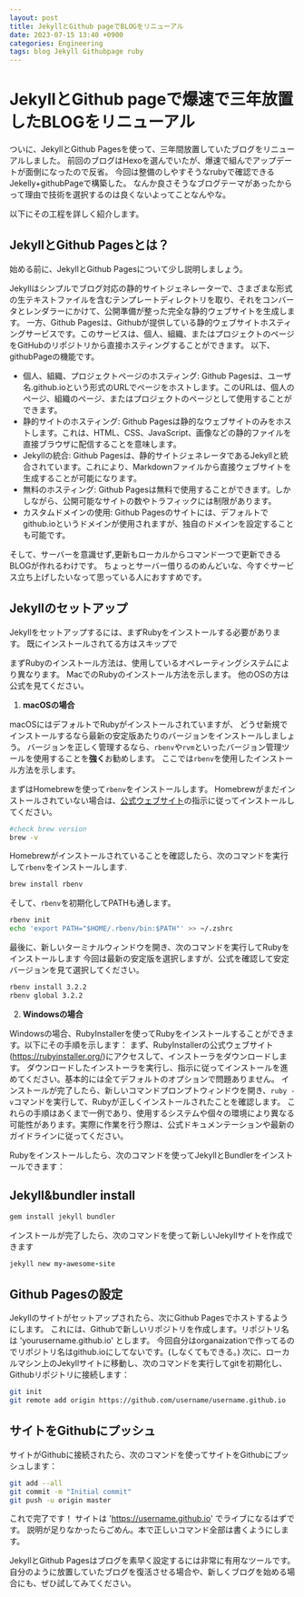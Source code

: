 ```yaml
---
layout: post
title: JekyllとGithub pageでBLOGをリニューアル
date: 2023-07-15 13:40 +0900
categories: Engineering
tags: blog Jekyll Githubpage ruby
---
```


# JekyllとGithub pageで爆速で三年放置したBLOGをリニューアル

ついに、JekyllとGithub Pagesを使って、三年間放置していたブログをリニューアルしました。
前回のブログはHexoを選んでいたが、爆速で組んでアップデートが面倒になったので反省。
今回は整備のしやすそうなrubyで確認できるJekelly+githubPageで構築した。
なんか良さそうなブログテーマがあったからって理由で技術を選択するのは良くないよってことなんやな。

以下にその工程を詳しく紹介します。

## JekyllとGithub Pagesとは？

始める前に、JekyllとGithub Pagesについて少し説明しましょう。

Jekyllはシンプルでブログ対応の静的サイトジェネレーターで、さまざまな形式の生テキストファイルを含むテンプレートディレクトリを取り、それをコンバータとレンダラーにかけて、公開準備が整った完全な静的ウェブサイトを生成します。
一方、Github Pagesは、Githubが提供している静的ウェブサイトホスティングサービスです。このサービスは、個人、組織、またはプロジェクトのページをGitHubのリポジトリから直接ホスティングすることができます。
以下、githubPageの機能です。

- 個人、組織、プロジェクトページのホスティング: Github Pagesは、ユーザ名.github.ioという形式のURLでページをホストします。このURLは、個人のページ、組織のページ、またはプロジェクトのページとして使用することができます。
- 静的サイトのホスティング: Github Pagesは静的なウェブサイトのみをホストします。これは、HTML、CSS、JavaScript、画像などの静的ファイルを直接ブラウザに配信することを意味します。
- Jekyllの統合: Github Pagesは、静的サイトジェネレータであるJekyllと統合されています。これにより、Markdownファイルから直接ウェブサイトを生成することが可能になります。
- 無料のホスティング: Github Pagesは無料で使用することができます。しかしながら、公開可能なサイトの数やトラフィックには制限があります。
- カスタムドメインの使用: Github Pagesのサイトには、デフォルトでgithub.ioというドメインが使用されますが、独自のドメインを設定することも可能です。

そして、サーバーを意識せず,更新もローカルからコマンド一つで更新できるBLOGが作れるわけです。
ちょっとサーバー借りるのめんどいな、今すぐサービス立ち上げしたいなって思っている人におすすめです。

## Jekyllのセットアップ

Jekyllをセットアップするには、まずRubyをインストールする必要があります。
既にインストールされてる方はスキップで

まずRubyのインストール方法は、使用しているオペレーティングシステムにより異なります。
MacでのRubyのインストール方法を示します。
他のOSの方は公式を見てください。

1. **macOSの場合**

macOSにはデフォルトでRubyがインストールされていますが、
どうせ新規でインストールするなら最新の安定版あたりのバージョンをインストールしましょう。
バージョンを正しく管理するなら、`rbenv`や`rvm`といったバージョン管理ツールを使用することを**強く**お勧めします。
ここでは`rbenv`を使用したインストール方法を示します。

まずはHomebrewを使って`rbenv`をインストールします。
Homebrewがまだインストールされていない場合は、[公式ウェブサイト](https://brew.sh/)の指示に従ってインストールしてください。

```zsh
#check brew version
brew -v
```

Homebrewがインストールされていることを確認したら、次のコマンドを実行して`rbenv`をインストールします.

```zsh
brew install rbenv
```

そして、`rbenv`を初期化してPATHも通します。

```zsh
rbenv init
echo 'export PATH="$HOME/.rbenv/bin:$PATH"' >> ~/.zshrc
```

最後に、新しいターミナルウィンドウを開き、次のコマンドを実行してRubyをインストールします
今回は最新の安定版を選択しますが、公式を確認して安定バージョンを見て選択してください。

```zsh
rbenv install 3.2.2
rbenv global 3.2.2
```

2. **Windowsの場合**

Windowsの場合、RubyInstallerを使ってRubyをインストールすることができます。以下にその手順を示します：
まず、RubyInstallerの公式ウェブサイト(https://rubyinstaller.org/)にアクセスして、インストーラをダウンロードします。
ダウンロードしたインストーラを実行し、指示に従ってインストールを進めてください。基本的には全てデフォルトのオプションで問題ありません。
インストールが完了したら、新しいコマンドプロンプトウィンドウを開き、`ruby -v`コマンドを実行して、Rubyが正しくインストールされたことを確認します。
これらの手順はあくまで一例であり、使用するシステムや個々の環境により異なる可能性があります。実際に作業を行う際は、公式ドキュメンテーションや最新のガイドラインに従ってください。

Rubyをインストールしたら、次のコマンドを使ってJekyllとBundlerをインストールできます：

## Jekyll&bundler install

```zsh
gem install jekyll bundler
```

インストールが完了したら、次のコマンドを使って新しいJekyllサイトを作成できます

```ruby
jekyll new my-awesome-site
```

## Github Pagesの設定

Jekyllのサイトがセットアップされたら、次にGithub Pagesでホストするようにします。
これには、Githubで新しいリポジトリを作成します。リポジトリ名は 'yourusername.github.io' とします。
今回自分はorganaizationで作ってるのでリポジトリ名はgithub.ioにしてないです。(しなくてもできる。)
次に、ローカルマシン上のJekyllサイトに移動し、次のコマンドを実行してgitを初期化し、Githubリポジトリに接続します：

```zsh
git init
git remote add origin https://github.com/username/username.github.io
```

## サイトをGithubにプッシュ

サイトがGithubに接続されたら、次のコマンドを使ってサイトをGithubにプッシュします：

```zsh
git add --all
git commit -m "Initial commit"
git push -u origin master
```

これで完了です！
サイトは 'https://username.github.io' でライブになるはずです。
説明が足りなかったらごめん。本で正しいコマンド全部は書くようにします。

JekyllとGithub Pagesはブログを素早く設定するには非常に有用なツールです。
自分のように放置していたブログを復活させる場合や、新しくブログを始める場合にも、ぜひ試してみてください。
